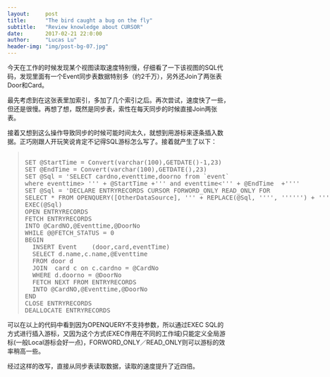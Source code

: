 ```yaml
---
layout:     post
title:      "The bird caught a bug on the fly"
subtitle:   "Review knowledge about CURSOR"
date:       2017-02-21 22:0:00
author:     "Lucas Lu"
header-img: "img/post-bg-07.jpg"
---
```


<p>今天在工作的时候发现某个视图读取速度特别慢，仔细看了一下该视图的SQL代码，发现里面有一个Event同步表数据特别多（约2千万），另外还Join了两张表Door和Card。</p>

<p>最先考虑到在这张表里加索引，多加了几个索引之后。再次尝试，速度快了一些，但还是很慢。再想了想，既然是同步表，索性在每天同步的时候直接Join两张表。</p>

<p>接着又想到这么操作导致同步的时候可能时间太久，就想到用游标来逐条插入数据。正巧刚跟人开玩笑说肯定不记得SQL游标怎么写了。接着就产生了以下：</p>

<blockquote><xmp>
SET @StartTime = Convert(varchar(100),GETDATE()-1,23)
SET @EndTime = Convert(varchar(100),GETDATE(),23)
SET @Sql = 'SELECT cardno,eventtime,doorno from `event` 
where eventtime> ''' + @StartTime +''' and eventtime<''' + @EndTime  +''''
SET @Sql = 'DECLARE ENTRYRECORDS CURSOR FORWORD_ONLY READ_ONLY FOR 
SELECT * FROM OPENQUERY([OtherDataSource], ''' + REPLACE(@Sql, '''', '''''') + ''')'
EXEC(@Sql)
OPEN ENTRYRECORDS
FETCH ENTRYRECORDS
INTO @CardNO,@Eventtime,@DoorNo
WHILE @@FETCH_STATUS = 0
BEGIN
  INSERT Event	  (door,card,eventTime) 
  SELECT d.name,c.name,@Eventtime
  FROM door d 
  JOIN	card c on c.cardno = @CardNo
  WHERE d.doorno = @DoorNo  
  FETCH NEXT FROM ENTRYRECORDS
  INTO @CardNO,@Eventtime,@DoorNo
END
CLOSE ENTRYRECORDS
DEALLOCATE ENTRYRECORDS
</xmp></blockquote>

<p>可以在以上的代码中看到因为OPENQUERY不支持参数，所以通过EXEC SQL的方式进行插入游标，又因为这个方式(EXEC作用在不同的工作域)只能定义全局游标(一般Local游标会好一点)，FORWORD_ONLY／READ_ONLY则可以游标的效率稍高一些。</p>

<p>经过这样的改写，直接从同步表读取数据，读取的速度提升了近四倍。</p>
